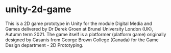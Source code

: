 # unity-2d-game
This is a 2D game prototype in Unity for the module Digital Media and Games delivered by Dr Derek Groen at Brunel University London (UK), Autumn term 2021. The game itself is a platformer (platform game) originally designed by Casanis from George Brown College (Canada) for the Game Design department - 2D Prototyping.
